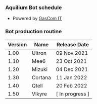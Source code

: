 ### Aquilium Bot schedule
- Powered by [GasCom IT](https://github.com/gascomit)

###  Bot production routine 
| Version | Name | Release Date |
| ------- | ------- | -------------- |
| 1.00 | Ultron | 09 Nov 2021 |
| 1.10 | Mee6  | 23 Oct 2021 |
| 1.20 | Mizuki | 04 Dec 2021 |
| 1.30 | Cortana | 11 Jan 2022 |
| 1.40 | Qtell | 20 Feb 2022 |
| 1.50 | Vlkyre | [ In progress ] |
